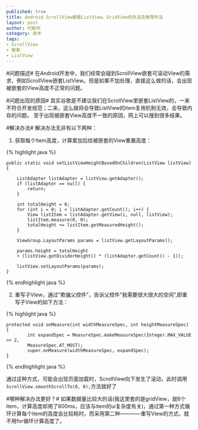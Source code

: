 ```yaml
---
published: true
title: Android ScrollView嵌套ListView、GridView的办法及推荐作法
layout: post
author: 代盼华
category: 技术
tags: 
- ScrollView
- 嵌套
- ListView
---
```



#问题描述#
在Android开发中，我们经常会碰到ScrollView嵌套可滚动View的需求，例如ScrollView嵌套ListView。但是如果不加处理，直接这么做的话，会出现被嵌套的View高度不正常的问题。

#问题出现的原因#
其实谷歌是不建议我们在ScrollView里嵌套ListView的，一来不符合开发规范；二来，这么做将会导致ListView的item复用机制无效，会导致内存的问题。
至于出现被嵌套View高度不一致的原因，网上可以搜到很多结果。

#解决办法#
解决办法无非有以下两种：

1. 获取每个Item高度，计算累加后给被嵌套的View重置高度：

{% highlight java %}

    public static void setListViewHeightBasedOnChildren(ListView listView) {

		ListAdapter listAdapter = listView.getAdapter();		
		if (listAdapter == null) {
			return;	
		}
		
		int totalHeight = 0;
		for (int i = 0; i < listAdapter.getCount(); i++) {
			View listItem = listAdapter.getView(i, null, listView);			
			listItem.measure(0, 0);			
			totalHeight += listItem.getMeasuredHeight();		
		}
		
		ViewGroup.LayoutParams params = listView.getLayoutParams();
		
		params.height = totalHeight
		+ (listView.getDividerHeight() * (listAdapter.getCount() - 1));
		
		listView.setLayoutParams(params);	
	}

{% endhighlight java %}

2. 重写子View，通过"欺骗父控件"，告诉父控件“我需要很大很大的空间”,即重写子View的如下方法：


{% highlight java %}

	protected void onMeasure(int widthMeasureSpec, int heightMeasureSpec) {
			int expandSpec = MeasureSpec.makeMeasureSpec(Integer.MAX_VALUE >> 2,
			MeasureSpec.AT_MOST);
			super.onMeasure(widthMeasureSpec, expandSpec);
 	}


{% endhighlight java %}

通过这种方式，可能会出现页面加载时，ScrollView向下发生了滚动，此时调用`ScrollView.smoothScrollTo(0, 0);`方法就好了

#哪种解决办法更好？#
如果数据量比较大的话(我这里套的是gridView，就6个item，计算高度却用了800ms，应该与item的ui复杂度有关)，通过第一种方式循环计算每个item的高度会比较耗时，而采用第二种————重写View的方式，就不用for循环计算高度了。


